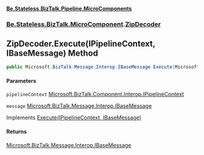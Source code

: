 #### [Be.Stateless.BizTalk.Pipeline.MicroComponents](README.md 'README')
### [Be.Stateless.BizTalk.MicroComponent](Be.Stateless.BizTalk.MicroComponent.md 'Be.Stateless.BizTalk.MicroComponent').[ZipDecoder](ZipDecoder.md 'Be.Stateless.BizTalk.MicroComponent.ZipDecoder')

## ZipDecoder.Execute(IPipelineContext, IBaseMessage) Method

```csharp
public Microsoft.BizTalk.Message.Interop.IBaseMessage Execute(Microsoft.BizTalk.Component.Interop.IPipelineContext pipelineContext, Microsoft.BizTalk.Message.Interop.IBaseMessage message);
```
#### Parameters

<a name='Be.Stateless.BizTalk.MicroComponent.ZipDecoder.Execute(Microsoft.BizTalk.Component.Interop.IPipelineContext,Microsoft.BizTalk.Message.Interop.IBaseMessage).pipelineContext'></a>

`pipelineContext` [Microsoft.BizTalk.Component.Interop.IPipelineContext](https://docs.microsoft.com/en-us/dotnet/api/Microsoft.BizTalk.Component.Interop.IPipelineContext 'Microsoft.BizTalk.Component.Interop.IPipelineContext')

<a name='Be.Stateless.BizTalk.MicroComponent.ZipDecoder.Execute(Microsoft.BizTalk.Component.Interop.IPipelineContext,Microsoft.BizTalk.Message.Interop.IBaseMessage).message'></a>

`message` [Microsoft.BizTalk.Message.Interop.IBaseMessage](https://docs.microsoft.com/en-us/dotnet/api/Microsoft.BizTalk.Message.Interop.IBaseMessage 'Microsoft.BizTalk.Message.Interop.IBaseMessage')

Implements [Execute(IPipelineContext, IBaseMessage)](IMicroComponent.Execute(IPipelineContext,IBaseMessage).md 'Be.Stateless.BizTalk.MicroComponent.IMicroComponent.Execute(Microsoft.BizTalk.Component.Interop.IPipelineContext, Microsoft.BizTalk.Message.Interop.IBaseMessage)')

#### Returns
[Microsoft.BizTalk.Message.Interop.IBaseMessage](https://docs.microsoft.com/en-us/dotnet/api/Microsoft.BizTalk.Message.Interop.IBaseMessage 'Microsoft.BizTalk.Message.Interop.IBaseMessage')